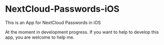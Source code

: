 # NextCloud-Passwords-iOS
This is an App for NextCloud Passwords in iOS

At the moment in development progress.
If you want to help to develop this app, you are welcome to help me.
